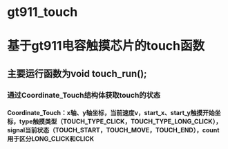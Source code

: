 # gt911_touch
# 基于gt911电容触摸芯片的touch函数
## 主要运行函数为void touch_run();
### 通过Coordinate_Touch结构体获取touch的状态
#### Coordinate_Touch：x轴、y轴坐标，当前速度v，start_x、start_y触摸开始坐标，type触摸类型（TOUCH_TYPE_CLICK，TOUCH_TYPE_LONG_CLICK），signal当前状态（TOUCH_START，TOUCH_MOVE，TOUCH_END），count用于区分LONG_CLICK和CLICK
